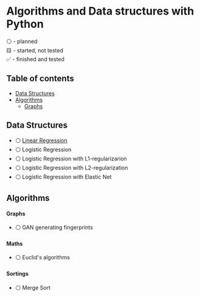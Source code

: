 # Algorithms and Data structures with Python  
:white_circle: - planned  
:yellow_square: - started, not tested  
:white_check_mark: - finished and tested  


## Table of contents
* [Data Structures](#data-structures)
* [Algorithms](#algorithms)
  * [Graphs](#graphs)

## Data Structures
* :white_circle: [Linear Regression](https://github.com/xtbtds/Machine-Learning-Algorithms)  
* :white_circle: Logistic Regression
* :white_circle: Logistic Regression with L1-regularizarion
* :white_circle: Logistic Regression with L2-regularization
* :white_circle: Logistic Regression with Elastic Net

## Algorithms
#### Graphs
* :white_circle: GAN generating fingerprints
#### Maths
* :white_circle: Euclid's algorithms
#### Sortings
* :white_circle: Merge Sort

